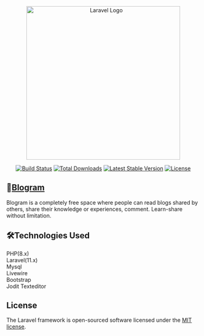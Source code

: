 <p align="center"><a href="https://laravel.com" target="_blank"><img src="https://raw.githubusercontent.com/laravel/art/master/logo-lockup/5%20SVG/2%20CMYK/1%20Full%20Color/laravel-logolockup-cmyk-red.svg" width="400" alt="Laravel Logo"></a></p>

<p align="center">
<a href="https://github.com/laravel/framework/actions"><img src="https://github.com/laravel/framework/workflows/tests/badge.svg" alt="Build Status"></a>
<a href="https://packagist.org/packages/laravel/framework"><img src="https://img.shields.io/packagist/dt/laravel/framework" alt="Total Downloads"></a>
<a href="https://packagist.org/packages/laravel/framework"><img src="https://img.shields.io/packagist/v/laravel/framework" alt="Latest Stable Version"></a>
<a href="https://packagist.org/packages/laravel/framework"><img src="https://img.shields.io/packagist/l/laravel/framework" alt="License"></a>
</p>

## 🔗<a href="https://www.blogram.com.tr">Blogram</a>

Blogram is a completely free space where people can read blogs shared by others, share their knowledge or experiences, comment. Learn-share without limitation.

## 🛠️Technologies Used

PHP(8.x)
<br/>
Laravel(11.x)<br/>
Mysql<br/>
Livewire<br/>
Bootstrap<br/>
Jodit Texteditor<br/>


## License

The Laravel framework is open-sourced software licensed under the [MIT license](https://opensource.org/licenses/MIT).

